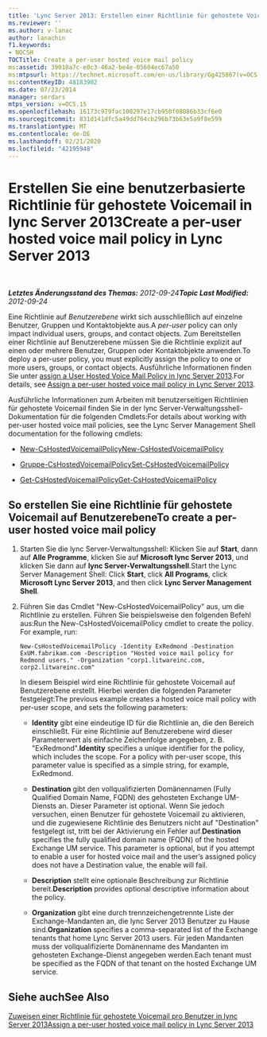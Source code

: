 ```yaml
---
title: 'Lync Server 2013: Erstellen einer Richtlinie für gehostete Voicemail-Benutzer pro Benutzer'
ms.reviewer: ''
ms.author: v-lanac
author: lanachin
f1.keywords:
- NOCSH
TOCTitle: Create a per-user hosted voice mail policy
ms:assetid: 39018a7c-e0c3-46a2-be4e-05604ec67a50
ms:mtpsurl: https://technet.microsoft.com/en-us/library/Gg425867(v=OCS.15)
ms:contentKeyID: 48183902
ms.date: 07/23/2014
manager: serdars
mtps_version: v=OCS.15
ms.openlocfilehash: 16173c979fac100297e17cb950f08086b33cf6e0
ms.sourcegitcommit: 831d141dfc5a49dd764cb296b73b63e5a9f8e599
ms.translationtype: MT
ms.contentlocale: de-DE
ms.lasthandoff: 02/21/2020
ms.locfileid: "42195948"
---
```

<div data-xmlns="http://www.w3.org/1999/xhtml">

<div class="topic" data-xmlns="http://www.w3.org/1999/xhtml" data-msxsl="urn:schemas-microsoft-com:xslt" data-cs="https://msdn.microsoft.com/">

<div data-asp="https://msdn2.microsoft.com/asp">

# <a name="create-a-per-user-hosted-voice-mail-policy-in-lync-server-2013"></a><span data-ttu-id="da30b-102">Erstellen Sie eine benutzerbasierte Richtlinie für gehostete Voicemail in lync Server 2013</span><span class="sxs-lookup"><span data-stu-id="da30b-102">Create a per-user hosted voice mail policy in Lync Server 2013</span></span>

</div>

<div id="mainSection">

<div id="mainBody">

<span> </span>

<span data-ttu-id="da30b-103">_**Letztes Änderungsstand des Themas:** 2012-09-24_</span><span class="sxs-lookup"><span data-stu-id="da30b-103">_**Topic Last Modified:** 2012-09-24_</span></span>

<span data-ttu-id="da30b-104">Eine Richtlinie auf *Benutzerebene* wirkt sich ausschließlich auf einzelne Benutzer, Gruppen und Kontaktobjekte aus.</span><span class="sxs-lookup"><span data-stu-id="da30b-104">A *per-user* policy can only impact individual users, groups, and contact objects.</span></span> <span data-ttu-id="da30b-105">Zum Bereitstellen einer Richtlinie auf Benutzerebene müssen Sie die Richtlinie explizit auf einen oder mehrere Benutzer, Gruppen oder Kontaktobjekte anwenden.</span><span class="sxs-lookup"><span data-stu-id="da30b-105">To deploy a per-user policy, you must explicitly assign the policy to one or more users, groups, or contact objects.</span></span> <span data-ttu-id="da30b-106">Ausführliche Informationen finden Sie unter [assign a User Hosted Voice Mail Policy in lync Server 2013](lync-server-2013-assign-a-per-user-hosted-voice-mail-policy.md).</span><span class="sxs-lookup"><span data-stu-id="da30b-106">For details, see [Assign a per-user hosted voice mail policy in Lync Server 2013](lync-server-2013-assign-a-per-user-hosted-voice-mail-policy.md).</span></span>

<span data-ttu-id="da30b-107">Ausführliche Informationen zum Arbeiten mit benutzerseitigen Richtlinien für gehostete Voicemail finden Sie in der lync Server-Verwaltungsshell-Dokumentation für die folgenden Cmdlets:</span><span class="sxs-lookup"><span data-stu-id="da30b-107">For details about working with per-user hosted voice mail policies, see the Lync Server Management Shell documentation for the following cmdlets:</span></span>

  - [<span data-ttu-id="da30b-108">New-CsHostedVoicemailPolicy</span><span class="sxs-lookup"><span data-stu-id="da30b-108">New-CsHostedVoicemailPolicy</span></span>](https://docs.microsoft.com/powershell/module/skype/New-CsHostedVoicemailPolicy)

  - [<span data-ttu-id="da30b-109">Gruppe-CsHostedVoicemailPolicy</span><span class="sxs-lookup"><span data-stu-id="da30b-109">Set-CsHostedVoicemailPolicy</span></span>](https://docs.microsoft.com/powershell/module/skype/Set-CsHostedVoicemailPolicy)

  - [<span data-ttu-id="da30b-110">Get-CsHostedVoicemailPolicy</span><span class="sxs-lookup"><span data-stu-id="da30b-110">Get-CsHostedVoicemailPolicy</span></span>](https://docs.microsoft.com/powershell/module/skype/Get-CsHostedVoicemailPolicy)

<div>

## <a name="to-create-a-per-user-hosted-voice-mail-policy"></a><span data-ttu-id="da30b-111">So erstellen Sie eine Richtlinie für gehostete Voicemail auf Benutzerebene</span><span class="sxs-lookup"><span data-stu-id="da30b-111">To create a per-user hosted voice mail policy</span></span>

1.  <span data-ttu-id="da30b-112">Starten Sie die lync Server-Verwaltungsshell: Klicken Sie auf **Start**, dann auf **Alle Programme**, klicken Sie auf **Microsoft lync Server 2013**, und klicken Sie dann auf **lync Server-Verwaltungsshell**.</span><span class="sxs-lookup"><span data-stu-id="da30b-112">Start the Lync Server Management Shell: Click **Start**, click **All Programs**, click **Microsoft Lync Server 2013**, and then click **Lync Server Management Shell**.</span></span>

2.  <span data-ttu-id="da30b-p102">Führen Sie das Cmdlet "New-CsHostedVoicemailPolicy" aus, um die Richtlinie zu erstellen.  Führen Sie beispielsweise den folgenden Befehl aus:</span><span class="sxs-lookup"><span data-stu-id="da30b-p102">Run the New-CsHostedVoicemailPolicy cmdlet to create the policy. For example, run:</span></span>
    
        New-CsHostedVoicemailPolicy -Identity ExRedmond -Destination ExUM.fabrikam.com -Description "Hosted voice mail policy for Redmond users." -Organization "corp1.litwareinc.com, corp2.litwareinc.com"
    
    <span data-ttu-id="da30b-115">In diesem Beispiel wird eine Richtlinie für gehostete Voicemail auf Benutzerebene erstellt. Hierbei werden die folgenden Parameter festgelegt:</span><span class="sxs-lookup"><span data-stu-id="da30b-115">The previous example creates a hosted voice mail policy with per-user scope, and sets the following parameters:</span></span>
    
      - <span data-ttu-id="da30b-p103">**Identity** gibt eine eindeutige ID für die Richtlinie an, die den Bereich einschließt. Für eine Richtlinie auf Benutzerebene wird dieser Parameterwert als einfache Zeichenfolge angegeben, z. B. "ExRedmond".</span><span class="sxs-lookup"><span data-stu-id="da30b-p103">**Identity** specifies a unique identifier for the policy, which includes the scope. For a policy with per-user scope, this parameter value is specified as a simple string, for example, ExRedmond.</span></span>
    
      - <span data-ttu-id="da30b-p104">**Destination** gibt den vollqualifizierten Domänennamen (Fully Qualified Domain Name, FQDN) des gehosteten Exchange UM-Diensts an. Dieser Parameter ist optional. Wenn Sie jedoch versuchen, einen Benutzer für gehostete Voicemail zu aktivieren, und die zugewiesene Richtlinie des Benutzers nicht auf "Destination" festgelegt ist, tritt bei der Aktivierung ein Fehler auf.</span><span class="sxs-lookup"><span data-stu-id="da30b-p104">**Destination** specifies the fully qualified domain name (FQDN) of the hosted Exchange UM service. This parameter is optional, but if you attempt to enable a user for hosted voice mail and the user’s assigned policy does not have a Destination value, the enable will fail.</span></span>
    
      - <span data-ttu-id="da30b-120">**Description** stellt eine optionale Beschreibung zur Richtlinie bereit.</span><span class="sxs-lookup"><span data-stu-id="da30b-120">**Description** provides optional descriptive information about the policy.</span></span>
    
      - <span data-ttu-id="da30b-121">**Organization** gibt eine durch trennzeichengetrennte Liste der Exchange-Mandanten an, die lync Server 2013 Benutzer zu Hause sind.</span><span class="sxs-lookup"><span data-stu-id="da30b-121">**Organization** specifies a comma-separated list of the Exchange tenants that home Lync Server 2013 users.</span></span> <span data-ttu-id="da30b-122">Für jeden Mandanten muss der vollqualifizierte Domänenname des Mandanten im gehosteten Exchange-Dienst angegeben werden.</span><span class="sxs-lookup"><span data-stu-id="da30b-122">Each tenant must be specified as the FQDN of that tenant on the hosted Exchange UM service.</span></span>

</div>

<div>

## <a name="see-also"></a><span data-ttu-id="da30b-123">Siehe auch</span><span class="sxs-lookup"><span data-stu-id="da30b-123">See Also</span></span>


[<span data-ttu-id="da30b-124">Zuweisen einer Richtlinie für gehostete Voicemail pro Benutzer in lync Server 2013</span><span class="sxs-lookup"><span data-stu-id="da30b-124">Assign a per-user hosted voice mail policy in Lync Server 2013</span></span>](lync-server-2013-assign-a-per-user-hosted-voice-mail-policy.md)  
  

</div>

</div>

<span> </span>

</div>

</div>

</div>

